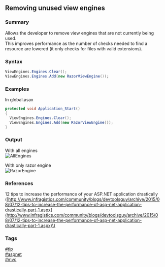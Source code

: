 ## Removing unused view engines

### Summary
Allows the developer to remove view engines that are not currently being used.  
This improves performance as the number of checks needed to find a resource are lowered (it only checks for files with valid extensions).    

### Syntax
```csharp
ViewEngines.Engines.Clear();
ViewEngines.Engines.Add(new RazorViewEngine());
```

### Examples
In global.asax
```csharp
protected void Application_Start()
{
  ViewEngines.Engines.Clear();
  ViewEngines.Engines.Add(new RazorViewEngine());
}
```

### Output
With all engines  
![AllEngines](https://cloud.githubusercontent.com/assets/19519411/19727326/8c447b90-9b54-11e6-85a0-eeba059d5714.png)    

With only razor engine  
![RazorEngine](https://cloud.githubusercontent.com/assets/19519411/19727327/8c511c74-9b54-11e6-8b96-b4f7234756cc.png)    

### References
12 tips to increase the performance of your ASP.NET application drastically \([http://www.infragistics.com/community/blogs/devtoolsguy/archive/2015/08/07/12-tips-to-increase-the-performance-of-asp-net-application-drastically-part-1.aspx](http://www.infragistics.com/community/blogs/devtoolsguy/archive/2015/08/07/12-tips-to-increase-the-performance-of-asp-net-application-drastically-part-1.aspx)\)    

### Tags
[#tip](../../tips.md)  
[#aspnet](../aspnet.md)  
[#mvc](mvc.md)